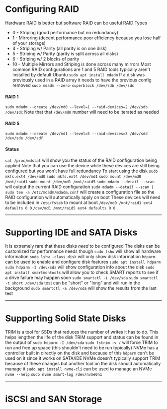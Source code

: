 # Configuring RAID
Hardware RAID is better but software RAID can be useful
RAID Types
- 0 - Striping (good performance but no redundancy)
- 1 - Mirroring (decent performance poor efficiency because you lose half of your storage)
- 4 - Striping w/ Parity (all parity is on one disk)
- 5 - Striping w/ Parity (parity is split across all disks)
- 6 - Striping w/ 2 blocks of parity
- 10 - Multiple Mirrors and Striping is done across many mirrors
Most common RAID configurations are 1 and 5
RAID tools typically aren't installed by default
    Ubuntu `sudo apt install mdadm`
If a disk was previously used in a RAID array it needs to have the previous config removed
    `sudo mdadm --zero-superblock /dev/sdb /dev/sdc`
#### RAID 1
`sudo mdadm --create /dev/md0 --level=1 --raid-devices=2 /dev/sdb /dev/sdc`
Note that that `/dev/md0` number will need to be iterated as needed
#### RAID 5
`sudo mdadm --create /dev/md1 --level=5 --raid-devices=3 /dev/sdd /dev/sde /dev/sdf`
#### Status
`cat /proc/mdstat` will show you the status of the RAID configuration being applied
Note that you can use the device while these devices are still being configured but you won't have full redundancy
To start using the disk
    `sudo mkfs.ext4 /dev/md0`
    `sudo mkfs.ext4 /dev/md1`
    `sudo mount /dev/md0 /mnt/raid1`
    `sudo mount /dev/md1 /mnt/raid5`
`sudo mdadm --detail --scan` will output the current RAID configuration
`sudo mdadm --detail --scan | sudo tee -a /etc/mdadm/mdadm.conf` will create a configuration file so the RAID configuration will automatically apply on boot
These devices will need to be included in `/etc/fstab` to mount at boot
    `/dev/md0 /mnt/raid1 ext4 defaults 0 0`
    `/dev/md1 /mnt/raid5 ext4 defaults 0 0`

---
# Supporting IDE and SATA Disks
It is extremely rare that these disks *need* to be configured
The disks can be customized for performance needs though
`sudo lshw` will show all hardware information
    `sudo lshw -class disk` will only show disk information
`hdparm` can be used to enable and configure disk features
    `sudo apt install hdparm`
`sudo hdparm -I /dev/sda` will show configuration info about the disk
`sudo apt install smartmontools` will allow you to check SMART reports to see if a drive failure may happen soon
    `sudo smartctl -i /dev/sda`
    `sudo smartctl -t short /dev/sda` test can be "short" or "long" and will run in the background
    `sudo smartctl -a /dev/sda` will show the results from the last test
    
---
# Supporting Solid State Disks
TRIM is a tool for SSDs that reduces the number of writes it has to do. This helps lengthen the life of the disk
TRIM support and status can be found in the output of `sudo hdparm -I /dev/sda`
`sudo fstrim -v /` will force TRIM to run and free up space (this shouldn't need to be run typically)
NVMe has a controller built in directly on the disk and because of this `hdparm` can't be used on it since it works on SATA/IDE
    NVMe doesn't typically support TRIM because of these changes but another tool on the disk should automatically manage it
    `sudo apt install nvme-cli` can be used to manage an NVMe
    `nvme --help`
    `sudo nvme smart-log /dev/nvme0n1`

---
# iSCSI and SAN Storage
